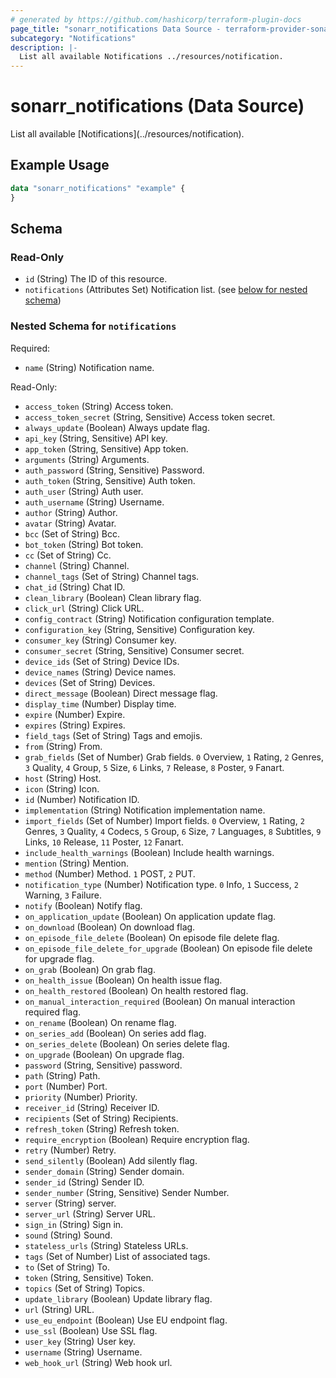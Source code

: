```yaml
---
# generated by https://github.com/hashicorp/terraform-plugin-docs
page_title: "sonarr_notifications Data Source - terraform-provider-sonarr"
subcategory: "Notifications"
description: |-
  List all available Notifications ../resources/notification.
---
```


# sonarr_notifications (Data Source)

<!-- subcategory:Notifications -->List all available [Notifications](../resources/notification).

## Example Usage

```terraform
data "sonarr_notifications" "example" {
}
```

<!-- schema generated by tfplugindocs -->
## Schema

### Read-Only

- `id` (String) The ID of this resource.
- `notifications` (Attributes Set) Notification list. (see [below for nested schema](#nestedatt--notifications))

<a id="nestedatt--notifications"></a>
### Nested Schema for `notifications`

Required:

- `name` (String) Notification name.

Read-Only:

- `access_token` (String) Access token.
- `access_token_secret` (String, Sensitive) Access token secret.
- `always_update` (Boolean) Always update flag.
- `api_key` (String, Sensitive) API key.
- `app_token` (String, Sensitive) App token.
- `arguments` (String) Arguments.
- `auth_password` (String, Sensitive) Password.
- `auth_token` (String, Sensitive) Auth token.
- `auth_user` (String) Auth user.
- `auth_username` (String) Username.
- `author` (String) Author.
- `avatar` (String) Avatar.
- `bcc` (Set of String) Bcc.
- `bot_token` (String) Bot token.
- `cc` (Set of String) Cc.
- `channel` (String) Channel.
- `channel_tags` (Set of String) Channel tags.
- `chat_id` (String) Chat ID.
- `clean_library` (Boolean) Clean library flag.
- `click_url` (String) Click URL.
- `config_contract` (String) Notification configuration template.
- `configuration_key` (String, Sensitive) Configuration key.
- `consumer_key` (String) Consumer key.
- `consumer_secret` (String, Sensitive) Consumer secret.
- `device_ids` (Set of String) Device IDs.
- `device_names` (String) Device names.
- `devices` (Set of String) Devices.
- `direct_message` (Boolean) Direct message flag.
- `display_time` (Number) Display time.
- `expire` (Number) Expire.
- `expires` (String) Expires.
- `field_tags` (Set of String) Tags and emojis.
- `from` (String) From.
- `grab_fields` (Set of Number) Grab fields. `0` Overview, `1` Rating, `2` Genres, `3` Quality, `4` Group, `5` Size, `6` Links, `7` Release, `8` Poster, `9` Fanart.
- `host` (String) Host.
- `icon` (String) Icon.
- `id` (Number) Notification ID.
- `implementation` (String) Notification implementation name.
- `import_fields` (Set of Number) Import fields. `0` Overview, `1` Rating, `2` Genres, `3` Quality, `4` Codecs, `5` Group, `6` Size, `7` Languages, `8` Subtitles, `9` Links, `10` Release, `11` Poster, `12` Fanart.
- `include_health_warnings` (Boolean) Include health warnings.
- `mention` (String) Mention.
- `method` (Number) Method. `1` POST, `2` PUT.
- `notification_type` (Number) Notification type. `0` Info, `1` Success, `2` Warning, `3` Failure.
- `notify` (Boolean) Notify flag.
- `on_application_update` (Boolean) On application update flag.
- `on_download` (Boolean) On download flag.
- `on_episode_file_delete` (Boolean) On episode file delete flag.
- `on_episode_file_delete_for_upgrade` (Boolean) On episode file delete for upgrade flag.
- `on_grab` (Boolean) On grab flag.
- `on_health_issue` (Boolean) On health issue flag.
- `on_health_restored` (Boolean) On health restored flag.
- `on_manual_interaction_required` (Boolean) On manual interaction required flag.
- `on_rename` (Boolean) On rename flag.
- `on_series_add` (Boolean) On series add flag.
- `on_series_delete` (Boolean) On series delete flag.
- `on_upgrade` (Boolean) On upgrade flag.
- `password` (String, Sensitive) password.
- `path` (String) Path.
- `port` (Number) Port.
- `priority` (Number) Priority.
- `receiver_id` (String) Receiver ID.
- `recipients` (Set of String) Recipients.
- `refresh_token` (String) Refresh token.
- `require_encryption` (Boolean) Require encryption flag.
- `retry` (Number) Retry.
- `send_silently` (Boolean) Add silently flag.
- `sender_domain` (String) Sender domain.
- `sender_id` (String) Sender ID.
- `sender_number` (String, Sensitive) Sender Number.
- `server` (String) server.
- `server_url` (String) Server URL.
- `sign_in` (String) Sign in.
- `sound` (String) Sound.
- `stateless_urls` (String) Stateless URLs.
- `tags` (Set of Number) List of associated tags.
- `to` (Set of String) To.
- `token` (String, Sensitive) Token.
- `topics` (Set of String) Topics.
- `update_library` (Boolean) Update library flag.
- `url` (String) URL.
- `use_eu_endpoint` (Boolean) Use EU endpoint flag.
- `use_ssl` (Boolean) Use SSL flag.
- `user_key` (String) User key.
- `username` (String) Username.
- `web_hook_url` (String) Web hook url.


